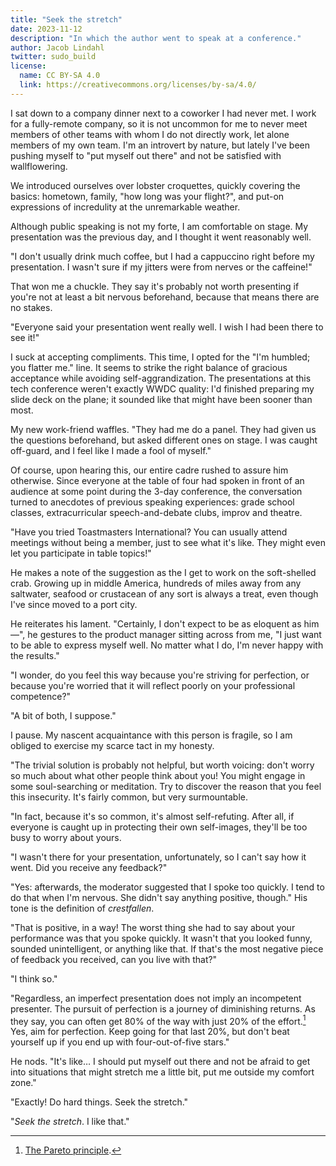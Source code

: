 ```yaml
---
title: "Seek the stretch"
date: 2023-11-12
description: "In which the author went to speak at a conference."
author: Jacob Lindahl
twitter: sudo_build
license:
  name: CC BY-SA 4.0
  link: https://creativecommons.org/licenses/by-sa/4.0/
---
```


I sat down to a company dinner next to a coworker I had never met. I work for a fully-remote company, so it is not uncommon for me to never meet members of other teams with whom I do not directly work, let alone members of my own team. I'm an introvert by nature, but lately I've been pushing myself to "put myself out there" and not be satisfied with wallflowering.

We introduced ourselves over lobster croquettes, quickly covering the basics: hometown, family, "how long was your flight?", and put-on expressions of incredulity at the unremarkable weather.

Although public speaking is not my forte, I am comfortable on stage. My presentation was the previous day, and I thought it went reasonably well.

"I don't usually drink much coffee, but I had a cappuccino right before my presentation. I wasn't sure if my jitters were from nerves or the caffeine!"

That won me a chuckle. They say it's probably not worth presenting if you're not at least a bit nervous beforehand, because that means there are no stakes.

"Everyone said your presentation went really well. I wish I had been there to see it!"

I suck at accepting compliments. This time, I opted for the "I'm humbled; you flatter me." line. It seems to strike the right balance of gracious acceptance while avoiding self-aggrandization. The presentations at this tech conference weren't exactly WWDC quality: I'd finished preparing my slide deck on the plane; it sounded like that might have been sooner than most.

My new work-friend waffles. "They had me do a panel. They had given us the questions beforehand, but asked different ones on stage. I was caught off-guard, and I feel like I made a fool of myself."

Of course, upon hearing this, our entire cadre rushed to assure him otherwise. Since everyone at the table of four had spoken in front of an audience at some point during the 3-day conference, the conversation turned to anecdotes of previous speaking experiences: grade school classes, extracurricular speech-and-debate clubs, improv and theatre.

"Have you tried Toastmasters International? You can usually attend meetings without being a member, just to see what it's like. They might even let you participate in table topics!"

He makes a note of the suggestion as the I get to work on the soft-shelled crab. Growing up in middle America, hundreds of miles away from any saltwater, seafood or crustacean of any sort is always a treat, even though I've since moved to a port city.

He reiterates his lament. "Certainly, I don't expect to be as eloquent as him&mdash;", he gestures to the product manager sitting across from me, "I just want to be able to express myself well. No matter what I do, I'm never happy with the results."

"I wonder, do you feel this way because you're striving for perfection, or because you're worried that it will reflect poorly on your professional competence?"

"A bit of both, I suppose."

I pause. My nascent acquaintance with this person is fragile, so I am obliged to exercise my scarce tact in my honesty.

"The trivial solution is probably not helpful, but worth voicing: don't worry so much about what other people think about you! You might engage in some soul-searching or meditation. Try to discover the reason that you feel this insecurity. It's fairly common, but very surmountable.

"In fact, because it's so common, it's almost self-refuting. After all, if everyone is caught up in protecting their own self-images, they'll be too busy to worry about yours.

"I wasn't there for your presentation, unfortunately, so I can't say how it went. Did you receive any feedback?"

"Yes: afterwards, the moderator suggested that I spoke too quickly. I tend to do that when I'm nervous. She didn't say anything positive, though." His tone is the definition of *crestfallen*.

"That is positive, in a way! The worst thing she had to say about your performance was that you spoke quickly. It wasn't that you looked funny, sounded unintelligent, or anything like that. If that's the most negative piece of feedback you received, can you live with that?"

"I think so."

"Regardless, an imperfect presentation does not imply an incompetent presenter. The pursuit of perfection is a journey of diminishing returns. As they say, you can often get 80% of the way with just 20% of the effort.[^pareto] Yes, aim for perfection. Keep going for that last 20%, but don't beat yourself up if you end up with four-out-of-five stars."

[^pareto]: [The Pareto principle](https://en.wikipedia.org/wiki/Pareto_principle).

He nods. "It's like&hellip; I should put myself out there and not be afraid to get into situations that might stretch me a little bit, put me outside my comfort zone."

"Exactly! Do hard things. Seek the stretch."

"*Seek the stretch*. I like that."
